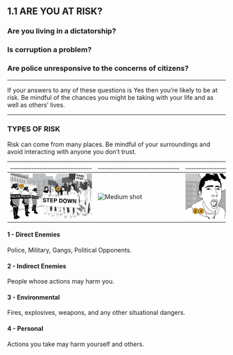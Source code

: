 ## 1.1 ARE YOU AT RISK?

### Are you living in a dictatorship?

### Is corruption a problem?

### Are police unresponsive to the concerns of citizens?

---

If your answers to any of these questions is Yes then you’re likely to be at risk. Be mindful of the chances you might be taking with your life and as well as others’ lives.

---------------------------------------

### TYPES OF RISK

Risk can come from many places. Be mindful of your surroundings and avoid interacting with anyone you don’t trust.

| .................................................. | .................................................. |  .................................................. |
|-----------|-------------|-------------|
| ![Long shot](../images/2-longshot_numbers.svg) | ![Medium shot](../images/3-medium_numbers.svg) | ![Closeup shot](../images/4-closeup_numbers.svg) |

#### 1 - Direct Enemies
Police, Military, Gangs, Political Opponents.

#### 2 - Indirect Enemies
People whose actions may harm you.

#### 3 - Environmental
Fires, explosives, weapons, and any other situational dangers.

#### 4 - Personal
Actions you take may harm yourself and others.
